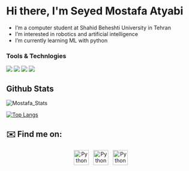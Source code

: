 

# Hi there, I'm Seyed Mostafa Atyabi

- I’m a computer student at Shahid Beheshti University in Tehran 
- I’m interested in robotics and artificial intelligence
- I’m currently learning ML with python


### Tools & Technlogies
<a ><img src="https://img.shields.io/badge/Python-14354C?style=for-the-badge&logo=python&logoColor=white"></a>
<a ><img src="https://img.shields.io/badge/C-00599C?style=for-the-badge&logo=c&logoColor=white"></a>
<a><img src="https://img.shields.io/badge/C%2B%2B-00599C?style=for-the-badge&logo=c%2B%2B&logoColor=white"></a>
<a ><img src="https://img.shields.io/badge/Java-ED8B00?style=for-the-badge&logo=java&logoColor=white"></a>




## Github Stats
![Mostafa_Stats](https://github-readme-stats.vercel.app/api?username=Mehrshadre&theme=radical&show_icons=true&count_private=true)


[![Top Langs](https://github-readme-stats.vercel.app/api/top-langs/?username=Mehrshadre&layout=compact&theme=radical&count_private=true)](https://github.com/seyed-mostafa/github-readme-stats)


<!-- 
### Github Streaks
![Mostafa_Streaks](http://github-readme-streak-stats.herokuapp.com/?user=Mehrshadre&theme=radical) -->


## ✉️ Find me on:

<p align="center">
 <a href="https://www.linkedin.com/in/seyed-mostafa-atyabi" target="_blank" rel="noopener noreferrer"> <img src="https://cdn.jsdelivr.net/npm/simple-icons@v3/icons/linkedin.svg" alt="Python" height="40" style="vertical-align:top; margin:4px"></a>
 <a href="https://https://t.me/seyedm0stafa" target="_blank" rel="noopener noreferrer"> <img src="https://img.icons8.com/ios/50/000000/telegram-app.png" alt="Python" height="40" style="vertical-align:top; margin:4px"></a>
 <a href="mostafa.atyabi.1380@gmail.com"> <img src="https://img.icons8.com/ios-filled/50/000000/gmail-new.png" alt="Python" height="40" style="vertical-align:top; margin:4px"></a>
</p>

<br />





